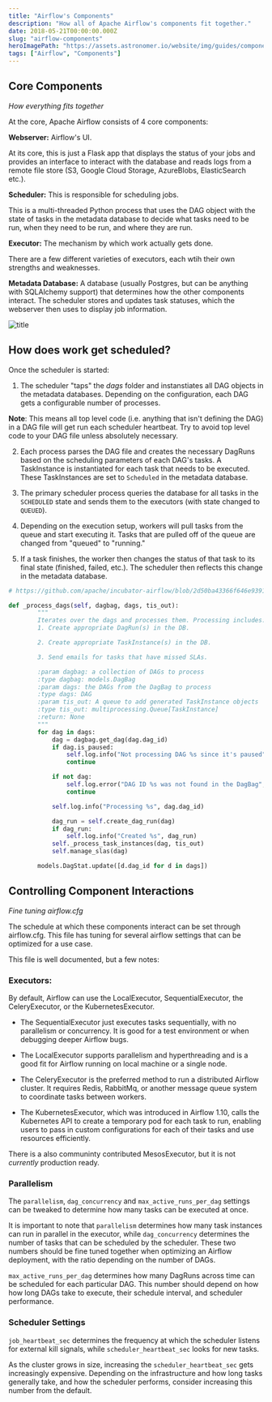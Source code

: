 ```yaml
---
title: "Airflow's Components"
description: "How all of Apache Airflow's components fit together."
date: 2018-05-21T00:00:00.000Z
slug: "airflow-components"
heroImagePath: "https://assets.astronomer.io/website/img/guides/components.png"
tags: ["Airflow", "Components"]
---
```


## Core Components

_How everything fits together_

At the core, Apache Airflow consists of 4 core components:

**Webserver:** Airflow's UI. 

At its core, this is just a Flask app that displays the status of your jobs and provides an interface to interact with the database and reads logs from a remote file store (S3, Google Cloud Storage, AzureBlobs, ElasticSearch etc.).

**Scheduler:** This is responsible for scheduling jobs. 

This is a multi-threaded Python process that uses the DAG object with the state of tasks in the metadata database to decide what tasks need to be run, when they need to be run, and where they are run.

**Executor:** The mechanism by which work actually gets done. 

There are a few different varieties of executors, each wtih their own strengths and weaknesses.

**Metadata Database:** A database (usually Postgres, but can be anything with SQLAlchemy support) that determines how the other components interact. The scheduler stores and updates task statuses, which the webserver then uses to display job information.

![title](https://assets.astronomer.io/website/img/guides/airflow_component_relationship.png)

## How does work get scheduled?

Once the scheduler is started:

1) The scheduler "taps" the _dags_ folder and instanstiates all DAG objects in the metadata databases. Depending on the configuration, each DAG gets a configurable number of processes.

**Note**: This means all top level code (i.e. anything that isn't defining the DAG) in a DAG file will get run each scheduler heartbeat. Try to avoid top level code to your DAG file unless absolutely necessary.

2) Each process parses the DAG file and creates the necessary DagRuns based on the scheduling parameters of each DAG's tasks. A TaskInstance is instantiated for each task that needs to be executed. These TaskInstances are set to `Scheduled` in the metadata database.

3) The primary scheduler process queries the database for all tasks in the `SCHEDULED` state and sends them to the executors (with state changed to `QUEUED`).

4) Depending on the execution setup, workers will pull tasks from the queue and start executing it. Tasks that are pulled off of the queue are changed from "queued" to "running."

5) If a task finishes, the worker then changes the status of that task to its final state (finished, failed, etc.). The scheduler then reflects this change in the metadata database.

```python
# https://github.com/apache/incubator-airflow/blob/2d50ba43366f646e9391a981083623caa12e8967/airflow/jobs.py#L1386

def _process_dags(self, dagbag, dags, tis_out):
        """
        Iterates over the dags and processes them. Processing includes:
        1. Create appropriate DagRun(s) in the DB.

        2. Create appropriate TaskInstance(s) in the DB.

        3. Send emails for tasks that have missed SLAs.

        :param dagbag: a collection of DAGs to process
        :type dagbag: models.DagBag
        :param dags: the DAGs from the DagBag to process
        :type dags: DAG
        :param tis_out: A queue to add generated TaskInstance objects
        :type tis_out: multiprocessing.Queue[TaskInstance]
        :return: None
        """
        for dag in dags:
            dag = dagbag.get_dag(dag.dag_id)
            if dag.is_paused:
                self.log.info("Not processing DAG %s since it's paused", dag.dag_id)
                continue

            if not dag:
                self.log.error("DAG ID %s was not found in the DagBag", dag.dag_id)
                continue

            self.log.info("Processing %s", dag.dag_id)

            dag_run = self.create_dag_run(dag)
            if dag_run:
                self.log.info("Created %s", dag_run)
            self._process_task_instances(dag, tis_out)
            self.manage_slas(dag)

        models.DagStat.update([d.dag_id for d in dags])
```

## Controlling Component Interactions

_Fine tuning airflow.cfg_

The schedule at which these components interact can be set through airflow.cfg. This file has tuning for several airflow settings that can be optimized for a use case.

This file is well documented, but a few notes:

### Executors:

By default, Airflow can use the LocalExecutor, SequentialExecutor, the CeleryExecutor, or the KubernetesExecutor.

- The SequentialExecutor just executes tasks sequentially, with no parallelism or concurrency. It is good for a test environment or when debugging deeper Airflow bugs.

- The LocalExecutor supports parallelism and hyperthreading and is a good fit for Airflow running on local machine or a single node.

- The CeleryExecutor is the preferred method to run a distributed Airflow cluster. It requires Redis, RabbitMq, or another message queue system to coordinate tasks between workers.

- The KubernetesExecutor, which was introduced in Airflow 1.10, calls the Kubernetes API to create a temporary pod for each task to run, enabling users to pass in custom configurations for each of their tasks and use resources efficiently.

There is a also communinty contributed MesosExecutor, but it is not _currently_ production ready.

### Parallelism

The `parallelism`, `dag_concurrency` and `max_active_runs_per_dag` settings can be tweaked to determine how many tasks can be executed at once.

It is important to note that `parallelism` determines how many task instances can run in parallel in the executor, while `dag_concurrency` determines the number of tasks that can be scheduled by the scheduler. These two numbers should be fine tuned together when optimizing an Airflow deployment, with the ratio depending on the number of DAGs.

`max_active_runs_per_dag` determines how many DagRuns across time can be scheduled for each particular DAG. This number should depend on how how long DAGs take to execute, their schedule interval, and scheduler performance.

### Scheduler Settings

`job_heartbeat_sec` determines the frequency at which the scheduler listens for external kill signals,  while `scheduler_heartbeat_sec` looks for new tasks.

As the cluster grows in size, increasing the `scheduler_heartbeat_sec` gets increasingly expensive. Depending on the infrastructure and how long tasks generally take, and how the scheduler performs, consider increasing this number from the default.
